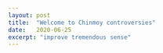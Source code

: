 ```yaml
---
layout: post
title:  "Welcome to Chinmoy controversies"
date:   2020-06-25
excerpt: "improve tremendous sense"
---
```

